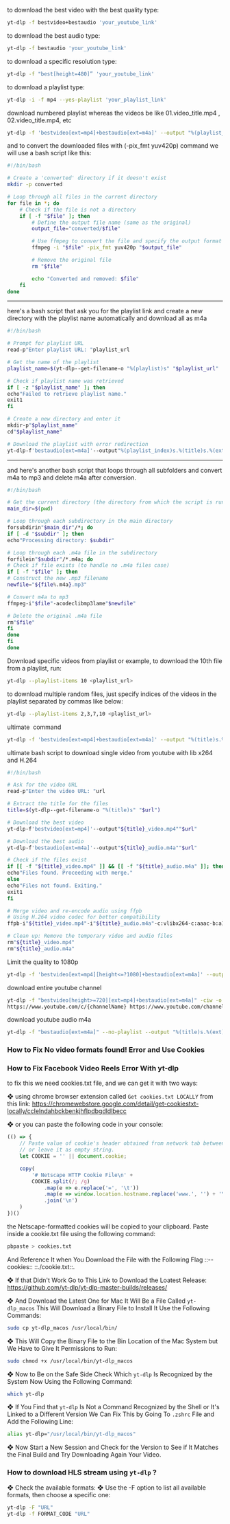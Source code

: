 
to download the best video with the best quality type: 

```bash
yt-dlp -f bestvideo+bestaudio 'your_youtube_link'
```

to download the best audio type: 

```bash
yt-dlp -f bestaudio 'your_youtube_link'
```

to download a specific resolution type: 

```bash
yt-dlp -f "best[height=480]” 'your_youtube_link'
```

to download a playlist type: 

```bash
yt-dlp -i -f mp4 --yes-playlist 'your_playlist_link'
```

download numbered playlist whereas the videos be like 01.video_title.mp4 , 02.video_title.mp4, etc

```bash
yt-dlp -f 'bestvideo[ext=mp4]+bestaudio[ext=m4a]' --output "%(playlist_index)s.%(title)s.%(ext)s" --download-archive archive.txt "playlist_url"
```

and to convert the downloaded files with (-pix_fmt yuv420p) command we will use a bash script like this: 

```bash
#!/bin/bash

# Create a 'converted' directory if it doesn't exist
mkdir -p converted

# Loop through all files in the current directory
for file in *; do
    # Check if the file is not a directory
    if [ -f "$file" ]; then
        # Define the output file name (same as the original)
        output_file="converted/$file"

        # Use ffmpeg to convert the file and specify the output format
        ffmpeg -i "$file" -pix_fmt yuv420p "$output_file"

        # Remove the original file
        rm "$file"

        echo "Converted and removed: $file"
    fi
done
```
-------------------

here's a bash script that ask you for the playlist link and create a new directory with the playlist name automatically and download all as m4a 

```bash
#!/bin/bash

# Prompt for playlist URL
read-p"Enter playlist URL: "playlist_url

# Get the name of the playlist
playlist_name=$(yt-dlp--get-filename-o "%(playlist)s" "$playlist_url" |head-1)

# Check if playlist name was retrieved
if [ -z "$playlist_name" ]; then
echo"Failed to retrieve playlist name."
exit1
fi

# Create a new directory and enter it
mkdir-p"$playlist_name"
cd"$playlist_name"

# Download the playlist with error redirection
yt-dlp-f'bestaudio[ext=m4a]'--output"%(playlist_index)s.%(title)s.%(ext)s""$playlist_url" 2>/dev/null

```
-------------------

and here's another bash script that loops through all subfolders and convert m4a to mp3 and delete m4a after conversion.

```bash
#!/bin/bash

# Get the current directory (the directory from which the script is run)
main_dir=$(pwd)

# Loop through each subdirectory in the main directory
forsubdirin"$main_dir"/*; do
if [ -d "$subdir" ]; then
echo"Processing directory: $subdir"

# Loop through each .m4a file in the subdirectory
forfilein"$subdir"/*.m4a; do
# Check if file exists (to handle no .m4a files case)
if [ -f "$file" ]; then
# Construct the new .mp3 filename
newfile="${file%.m4a}.mp3"

# Convert m4a to mp3
ffmpeg-i"$file"-acodeclibmp3lame"$newfile"

# Delete the original .m4a file
rm"$file"
fi
done
fi
done

```

Download specific videos from playlist
or example, to download the 10th file from a playlist, run:

```bash
yt-dlp --playlist-items 10 <playlist_url>
```

to download multiple random files, just specify indices of the videos in the playlist separated by commas like below:
```bash
yt-dlp --playlist-items 2,3,7,10 <playlist_url>
```

ultimate  command 
```bash
yt-dlp -f 'bestvideo[ext=mp4]+bestaudio[ext=m4a]' --output "%(title)s.%(ext)s" --postprocessor-args "-c:v libx264 -pix_fmt yuv420p -c:a aac -strict experimental" 'your_youtube-link'
```

ultimate bash script to download single video from youtube with lib x264 and H.264
```bash
#!/bin/bash

# Ask for the video URL
read-p"Enter the video URL: "url

# Extract the title for the files
title=$(yt-dlp--get-filename-o "%(title)s" "$url")

# Download the best video
yt-dlp-f'bestvideo[ext=mp4]'--output"${title}_video.mp4""$url"

# Download the best audio
yt-dlp-f'bestaudio[ext=m4a]'--output"${title}_audio.m4a""$url"

# Check if the files exist
if [[ -f "${title}_video.mp4" ]] && [[ -f "${title}_audio.m4a" ]]; then
echo"Files found. Proceeding with merge."
else
echo"Files not found. Exiting."
exit1
fi

# Merge video and re-encode audio using ffpb
# Using H.264 video codec for better compatibility
ffpb-i"${title}_video.mp4"-i"${title}_audio.m4a"-c:vlibx264-c:aaac-b:a128k-pix_fmtyuv420p"${title}.mp4"

# Clean up: Remove the temporary video and audio files
rm"${title}_video.mp4"
rm"${title}_audio.m4a"
```

Limit the quality to 1080p 
```bash
yt-dlp -f 'bestvideo[ext=mp4][height<=?1080]+bestaudio[ext=m4a]' --output "%(title)s.%(ext)s" --postprocessor-args "-c:v libx264 -pix_fmt yuv420p -c:a aac -strict experimental" 'your_youtube-link'
```

download entire youtube channel
```bash
yt-dlp -f "bestvideo[height>=720][ext=mp4]+bestaudio[ext=m4a]" -ciw -o "%(title)s.%(ext)s" -v 'one of the following links'
https://www.youtube.com/c/{channelName} https://www.youtube.com/channel/{channelId} https://www.youtube.com/@{userName}
```

download youtube audio m4a
```bash
yt-dlp -f "bestaudio[ext=m4a]" --no-playlist --output "%(title)s.%(ext)s" '
```
### How to Fix No video formats found! Error and Use Cookies
### How to Fix Facebook Video Reels Error With yt-dlp 

to fix this we need cookies.txt file, and we can get it with two ways: 

❖ using chrome browser extension called `Get cookies.txt LOCALLY`  from this link: 
https://chromewebstore.google.com/detail/get-cookiestxt-locally/cclelndahbckbenkjhflpdbgdldlbecc

❖ or you can paste the following code in your console: 

```js
(() => {
    // Paste value of cookie's header obtained from network tab between the quotes,
    // or leave it as empty string.
    let COOKIE = '' || document.cookie;

    copy(
        '# Netscape HTTP Cookie File\n' +
        COOKIE.split(/; /g)
            .map(e => e.replace('=', '\t'))
            .map(e => window.location.hostname.replace('www.', '') + '\tFALSE\t/\tTRUE\t0\t' + e)
            .join('\n')
    )
})()
```

the Netscape-formatted cookies will be copied to your clipboard. Paste inside a cookie.txt file using the following command:

```bash
pbpaste > cookies.txt
```

And Reference It when You Download the File with the Following Flag ::--cookies:: ::./cookie.txt::.

❖ If that Didn't Work Go to This Link to Download the Loatest Release: 
https://github.com/yt-dlp/yt-dlp-master-builds/releases/

❖ And Download the Latest One for Mac It Will Be a File Called `yt-dlp_macos` This Will Download a Binary File to Install It Use the Following Commands: 

```bash
sudo cp yt-dlp_macos /usr/local/bin/ 
```

❖ This Will Copy the Binary File to the Bin Location of the Mac System but We Have to Give It Permissions to Run: 

```bash
sudo chmod +x /usr/local/bin/yt-dlp_macos 
```

❖ Now to Be on the Safe Side Check Which `yt-dlp` Is Recognized by the System Now Using the Following Command: 

```bash
which yt-dlp
```

❖ If You Find that `yt-dlp` Is Not a Command Recognized by the Shell or It's Linked to a Different Version We Can Fix This by Going To `.zshrc` File and Add the Following Line: 

```bash
alias yt-dlp="/usr/local/bin/yt-dlp_macos"
```

❖ Now Start a New Session and Check for the Version to See if It Matches the Final Build and Try Downloading Again Your Video.
### How to download HLS stream using `yt-dlp` ?

❖ Check the available formats:
❖ Use the -F option to list all available formats, then choose a specific one:

```bash
yt-dlp -F "URL"
yt-dlp -f FORMAT_CODE "URL"
```


